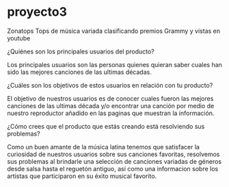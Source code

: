 # proyecto3
Zonatops
Tops de música variada clasificando premios Grammy y vistas en youtube

¿Quiénes son los principales usuarios del producto?

Los principales usuarios son las personas quienes quieran saber cuales han sido las mejores canciones de las ultimas décadas.



¿Cuáles son los objetivos de estos usuarios en relación con tu producto?

El objetivo de nuestros usuarios es de conocer cuales fueron las mejores canciones de las ultimas década y/o 
encontrar una canción por medio de nuestro reproductor añadido en las paginas que muestran la información.



¿Cómo crees que el producto que estás creando está resolviendo sus problemas?

Como un buen amante de la música latina tenemos que satisfacer la curiosidad de nuestros usuarios sobre sus canciones favoritas,
resolvemos sus problemas al brindarle una selección de canciones variadas de géneros desde salsa hasta el reguetón antiguo,
así como una informacion sobre los artistas que participaron en su éxito musical favorito.
